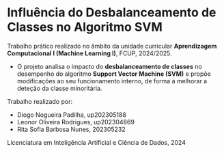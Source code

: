# Influência do Desbalanceamento de Classes no Algoritmo SVM

Trabalho prático realizado no âmbito da unidade curricular **Aprendizagem Computacional I (Machine Learning I)**, FCUP, 2024/2025.

- O projeto analisa o impacto do **desbalanceamento de classes** no desempenho do algoritmo **Support Vector Machine (SVM)** e propõe modificações ao seu funcionamento interno, de forma a melhorar a deteção da classe minoritária.  

Trabalho realizado por:

- Diogo Nogueira Padilha, up202305188
- Leonor Oliveira Rodrigues, up202304869
- Rita Sofia Barbosa Nunes, 202305232

Licenciatura em Inteligência Artificial e Ciência de Dados, 2024
